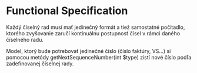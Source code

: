 # Functional Specification

Každý číselný rad musí mať jedinečný formát a tiež samostatné počítadlo, ktorého zvyšovanie zaručí kontinuálnu postupnosť čísel v rámci daného číselného radu.

Model, ktorý bude potrebovať jedinečné číslo (číslo faktúry, VS…) si pomocou metódy getNextSequenceNumber(int $type) zistí nové číslo podľa zadefinovanej číselnej rady.
